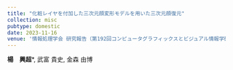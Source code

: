 ```yaml
---
title: "化粧レイヤを付加した三次元顔変形モデルを用いた三次元顔復元"
collection: misc
pubtype: domestic
date: 2023-11-16
venue: '情報処理学会 研究報告（第192回コンピュータグラフィックスとビジュアル情報学研究発表会）, Nov. 2023'
---
```


**楊　興超***, 武富 貴史, 金森 由博